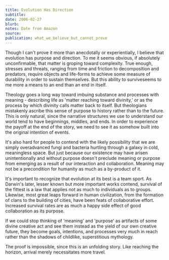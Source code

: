 ```yaml
---
title: Evolution Has Direction
subtitle:
date: 2006-02-27
blurb:
notes: Date from Amazon
source:
publication: what_we_believe_but_cannot_prove
---
```


Though I can't prove it more than anecdotally or experientially, I believe that evolution has purpose and direction. To me it seems obvious, if absolutely unconfirmable, that matter is groping toward complexity. True enough, stresses and threats, ranging from time and friction to decomposition and predators, require objects and life-forms to achieve some measure of durability in order to sustain themselves. But this ability to surviveseems to me more a means to an end than an end in itself.

Theology goes a long way toward imbuing substance and processes with meaning - describing life as 'matter reaching toward divinity,' or as the process by which divinity calls matter back to itself. But theologians mistakenly ascribe this sense of purpose to history rather than to the future. This is only natural, since the narrative structures we use to understand our world tend to have beginnings, middles, and ends. In order to experience the payoff at the end of the story, we need to see it as somehow built into the original intention of events.

It's also hard for people to contend with the likely possibility that we are simply overadvanced fungi and bacteria hurtling through a galaxy in cold, meaningless space. But just because our existence may have arisen unintentionally and without purpose doesn't preclude meaning or purpose from emerging as a result of our interaction and collaboration. Meaning may not be a precondition for humanity as much as a by-product of it.

It's important to recognize that evolution at its best is a team sport. As Darwin's later, lesser known but more important works contend, survival of the fittest is a law that applies not as much to individuals as to groups. Likewise, most great leaps forward in human civilization, from the formation of clans to the building of cities, have been feats of collaborative effort. Increased survival rates are as much a happy side effect of good collaboration as its purpose.

If we could stop thinking of 'meaning' and 'purpose' as artifacts of some divine creative act and see them instead as the yield of our own creative future, they become goals, intentions, and processes very much in reach rather than the shadows of childlike, superstitious mythology.

The proof is impossible, since this is an unfolding story. Like reaching the horizon, arrival merely necessitates more travel.
